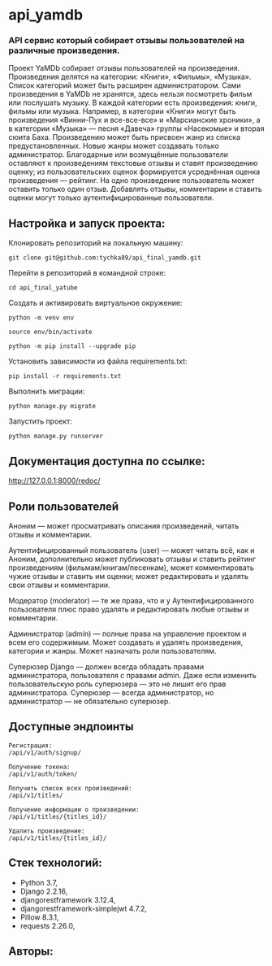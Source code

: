 # api_yamdb
### API сервис который собирает отзывы пользователей на различные произведения.

Проект YaMDb собирает отзывы пользователей на произведения. Произведения делятся на категории: «Книги», «Фильмы», «Музыка». Список категорий может быть расширен администратором.
Сами произведения в YaMDb не хранятся, здесь нельзя посмотреть фильм или послушать музыку.
В каждой категории есть произведения: книги, фильмы или музыка. Например, в категории «Книги» могут быть произведения «Винни-Пух и все-все-все» и «Марсианские хроники», а в категории «Музыка» — песня «Давеча» группы «Насекомые» и вторая сюита Баха.
Произведению может быть присвоен жанр из списка предустановленных. Новые жанры может создавать только администратор.
Благодарные или возмущённые пользователи оставляют к произведениям текстовые отзывы и ставят произведению оценку; из пользовательских оценок формируется усреднённая оценка произведения — рейтинг. На одно произведение пользователь может оставить только один отзыв. Добавлять отзывы, комментарии и ставить оценки могут только аутентифицированные пользователи.

## Настройка и запуск проекта:

Клонировать репозиторий на локальную машину:

```
git clone git@github.com:tychka89/api_final_yamdb.git
```

Перейти в репозиторий в командной строке:

```
cd api_final_yatube
```

Cоздать и активировать виртуальное окружение:

```
python -m venv env
```

```
source env/bin/activate
```

```
python -m pip install --upgrade pip
```

Установить зависимости из файла requirements.txt:

```
pip install -r requirements.txt
```

Выполнить миграции:

```
python manage.py migrate
```

Запустить проект:

```
python manage.py runserver
```

## Документация доступна по ссылке: 
http://127.0.0.1:8000/redoc/

## Роли пользователей
Аноним — может просматривать описания произведений, читать отзывы и комментарии.

Аутентифицированный пользователь (user) — может читать всё, как и Аноним, дополнительно может публиковать отзывы и ставить рейтинг произведениям (фильмам/книгам/песенкам), может комментировать чужие отзывы и ставить им оценки; может редактировать и удалять свои отзывы и комментарии.

Модератор (moderator) — те же права, что и у Аутентифицированного пользователя плюс право удалять и редактировать любые отзывы и комментарии.

Администратор (admin) — полные права на управление проектом и всем его содержимым. Может создавать и удалять произведения, категории и жанры. Может назначать роли пользователям.

Суперюзер Django — должен всегда обладать правами администратора, пользователя с правами admin. Даже если изменить пользовательскую роль суперюзера — это не лишит его прав администратора. Суперюзер — всегда администратор, но администратор — не обязательно суперюзер.

## Доступные эндпоинты
```
Регистрация:
/api/v1/auth/signup/
```
```
Получение токена:
/api/v1/auth/token/
```
```
Получить список всех произведений:
/api/v1/titles/
```
```
Получение информации о произведении:
/api/v1/titles/{titles_id}/
```
```
Удалить произведение:
/api/v1/titles/{titles_id}/
```
## Стек технологий: 
- Python 3.7,
- Django 2.2.16,
- djangorestframework 3.12.4,
- djangorestframework-simplejwt 4.7.2,
- Pillow 8.3.1,
- requests 2.26.0,

## Авторы:
